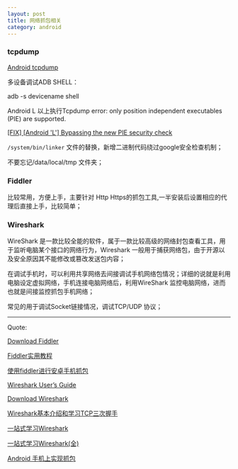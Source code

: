 ```yaml
---
layout: post
title: 网络抓包相关
category: android
---
```



### tcpdump

[Android tcpdump](http://www.strazzere.com/android/tcpdump)

多设备调试ADB SHELL：

adb -s devicename shell


Android L 以上执行Tcpdump  error: only position independent executables (PIE) are supported.

[[FIX] [Android 'L'] Bypassing the new PIE security check](http://forum.xda-developers.com/google-nexus-5/development/fix-bypassing-pie-security-check-t2797731)

`/system/bin/linker` 文件的替换，新增二进制代码绕过google安全检查机制；

不要忘记/data/local/tmp 文件夹；

### Fiddler

比较常用，方便上手，主要针对 Http Https的抓包工具,一半安装后设置相应的代理后直接上手，比较简单；











### Wireshark

WireShark 是一款比较全能的软件，属于一款比较高级的网络封包查看工具，用于监听电脑某个接口的网络行为，Wireshark 一般用于捕获网络包，由于开源以及安全原因其不能修改或篡改发送包内容；

在调试手机时，可以利用共享网络去间接调试手机网络包情况；详细的说就是利用电脑设定虚拟网络，手机连接电脑网络后，利用WireShark 监控电脑网络，进而也就是间接监控抓包手机网络；

常见的用于调试Socket链接情况，调试TCP/UDP 协议；


---

Quote:


[Download Fiddler](https://www.telerik.com/download/fiddler)

[Fiddler实用教程](https://segmentfault.com/a/1190000004240812)

[使用fiddler进行安卓手机抓包](https://segmentfault.com/a/1190000002597285)

[Wireshark User’s Guide](https://www.wireshark.org/docs/wsug_html_chunked/)

[Download Wireshark](https://www.wireshark.org/download.html)

[Wireshark基本介绍和学习TCP三次握手](http://www.cnblogs.com/TankXiao/archive/2012/10/10/2711777.html#who)

[一站式学习Wireshark](http://blog.jobbole.com/70907/)

[一站式学习Wireshark(全)](https://community.emc.com/thread/194901)

[Android 手机上实现抓包](https://www.zhihu.com/question/20467503)
